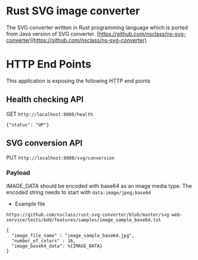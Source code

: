 # Rust SVG image converter

The SVG converter written in Rust programming language which is ported from Java version of SVG converter.
[https://github.com/nsclass/ns-svg-converter](https://github.com/nsclass/ns-svg-converter)

# HTTP End Points

This application is exposing the following HTTP end points

## Health checking API

GET `http://localhost:8080/health`

```
{"status": "UP"}
```

## SVG conversion API

PUT `http://localhost:8080/svg/conversion`

### Payload

IMAGE_DATA should be encoded with base64 as an image media type. The encoded string needs to start with `data:image/jpeg;base64`

- Example file

```
https://github.com/nsclass/rust-svg-converter/blob/master/svg-web-service/tests/bdd/features/samples/image_sample_base64.txt
```

```
{
  "image_file_name" : "image_sample_base64.jpg",
  "number_of_colors" : 16,
  "image_base64_data": %{IMAGE_DATA}
}
```
